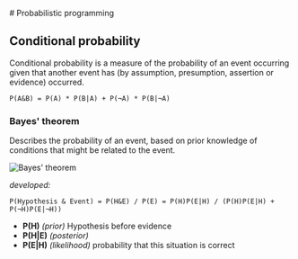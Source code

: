 # Probabilistic programming
## Conditional probability
Conditional probability is a measure of the probability of an event occurring given that another event has (by assumption, presumption, assertion or evidence) occurred.

`P(A&B) = P(A) * P(B|A) + P(¬A) * P(B|¬A)`

### Bayes' theorem
Describes the probability of an event, based on prior knowledge of conditions that might be related to the event.

![Bayes' theorem](https://wikimedia.org/api/rest_v1/media/math/render/svg/87c061fe1c7430a5201eef3fa50f9d00eac78810)

*developed:*
```
P(Hypothesis & Event) = P(H&E) / P(E) = P(H)P(E|H) / (P(H)P(E|H) + P(¬H)P(E|¬H))
```

- **P(H)** *(prior)* Hypothesis before evidence
- **P(H|E)** *(posterior)*
- **P(E|H)** *(likelihood)* probability that this situation is correct
